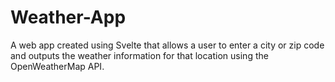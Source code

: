 # Weather-App
 A web app created using Svelte that allows a user to enter a city or zip code and outputs the weather information for that location using the OpenWeatherMap API.
